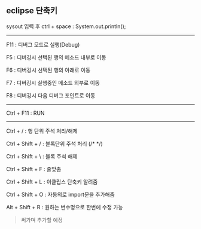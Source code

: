 ## eclipse 단축키

sysout 입력 후 ctrl + space : System.out.println();

------------
F11 : 디버그 모드로 실행(Debug)

F5 : 디버깅시 선택된 행의 메소드 내부로 이동

F6 : 디버깅시 선택된 행의 아래로 이동

F7 : 디버깅시 실행중인 메소드 외부로 이동

F8 : 디버깅시 다음 디버그 포인트로 이동

-----------------

Ctrl + F11 : RUN

------------

Ctrl + / : 행 단위 주석 처리/해제

Ctrl + Shift + / : 블록단위 주석 처리 (/* */)

Ctrl + Shift + \ : 블록 주석 해제

Ctrl + Shift + F : 줄맞춤

Ctrl + Shift + L : 이클립스 단축키 알려줌

Ctrl + Shift + O : 자동의로 import문을 추가해줌

Alt + Shift + R : 원하는 변수명으로 한번에 수정 가능


 

 

 

>써가며 추가할 예정
